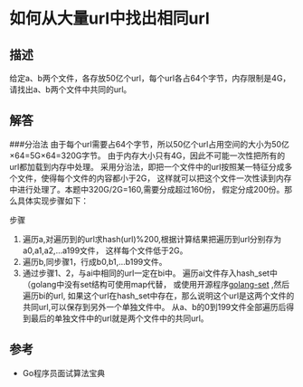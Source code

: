 # 如何从大量url中找出相同url

## 描述
给定a、b两个文件，各存放50亿个url，每个url各占64个字节，内存限制是4G，请找出a、b两个文件中共同的url。

## 解答
###分治法
由于每个url需要占64个字节，所以50亿个url占用空间的大小为50亿×64=5G×64=320G字节。
由于内存大小只有4G，因此不可能一次性把所有的url都加载到内存中处理。
采用分治法，即把一个文件中的url按照某一特征分成多个文件，使得每个文件的内容都小于2G，
这样就可以把这个文件一次性读到内存中进行处理了。本题中320G/2G=160,需要分成超过160份，
假定分成200份。那么具体实现步骤如下：

步骤
1. 遍历a,对遍历到的url求hash(url)%200,根据计算结果把遍历到url分别存为a0,a1,a2,...a199文件，
这样每个文件低于2G。
2. 遍历b,同步骤1，行成b0,b1,...b199文件。
3. 通过步骤1、2，与ai中相同的url一定在bi中。
遍历ai文件存入hash_set中（golang中没有set结构可使用map代替，
   或使用开源程序[golang-set](https://github.com/deckarep/golang-set) ,然后遍历bi的url,
   如果这个url在hash_set中存在，那么说明这个url是这两个文件的共同url,可以保存到另外一个单独文件中。
   从a、b的0到199文件全部遍历后得到最后的单独文件中的url就是两个文件中的共同url。
   

## 参考
* Go程序员面试算法宝典


